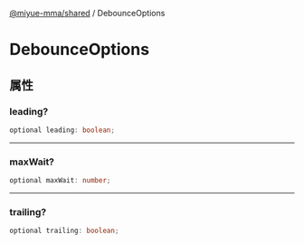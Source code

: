 [@miyue-mma/shared](../index.md) / DebounceOptions

# DebounceOptions

## 属性

### leading?

```ts
optional leading: boolean;
```

***

### maxWait?

```ts
optional maxWait: number;
```

***

### trailing?

```ts
optional trailing: boolean;
```
